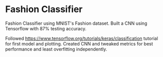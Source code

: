 # Fashion Classifier
Fashion Classifier using MNIST's Fashion dataset. Built a CNN using Tensorflow with 87% testing accuracy. 

Followed https://www.tensorflow.org/tutorials/keras/classification tutorial for first model and plotting. Created CNN and tweaked metrics for best performance and least overfitting independently. 
